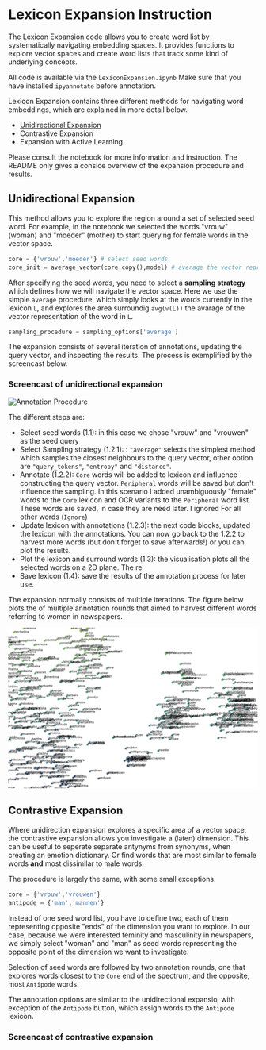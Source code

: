 # Lexicon Expansion Instruction

The Lexicon Expansion code allows you to create word list by systematically navigating embedding spaces. It provides functions to explore vector spaces and create word lists that track some kind of underlying concepts.

All code is available via the `LexiconExpansion.ipynb` Make sure that you have installed `ipyannotate` before annotation.

Lexicon Expansion contains three different methods for navigating word embeddings, which are explained in more detail below.

- [Unidirectional Expansion](#unidirectional-expansion)
- Contrastive Expansion
- Expansion with Active Learning

Please consult the notebook for more information and instruction. The README only gives a consice overview of the expansion procedure and results.

## Unidirectional Expansion

This method allows you to explore the region around a set of selected seed word. For example, in the notebook we selected the words "vrouw" (woman) and "moeder" (mother) to start querying for female words in the vector space.

```python
core = {'vrouw','moeder'} # select seed words
core_init = average_vector(core.copy(),model) # average the vector representation of the selected seed words
```

After specifying the seed words, you need to select a **sampling strategy** which defines how we will navigate the vector space. Here we use the simple `average` procedure, which simply looks at the words currently in the lexicon `L`, and explores the area surroundig `avg(v(L))` the avarage of the vector representation of the word in `L`.

```python
sampling_procedure = sampling_options['average']
```

The expansion consists of several iteration of annotations, updating the query vector, and inspecting the results. The process is exemplified by the screencast below. 

### Screencast of unidirectional expansion

![Annotation Procedure](https://github.com/kasparvonbeelen/WordEmbeddingPlayground/blob/master/code/LexiconExpansion/img/annotation.gif)


The different steps are:
- Select seed words (1.1): in this case we chose "vrouw" and "vrouwen" as the seed query
- Select Sampling strategy (1.2.1): : `"average"` selects the simplest method which samples the closest neighbours to the query vector, other option are `"query_tokens"`, `"entropy"` and `"distance"`.
- Annotate (1.2.2): `Core` words will be added to lexicon and influence constructing the query vector. `Peripheral` words will be saved but don't influence the sampling. In this scenario I added unambiguously "female" words to the `Core` lexicon and OCR variants to the `Peripheral` word list. These words are saved, in case they are need later. I ignored For all other words (`Ignore`)
- Update lexicon with annotations (1.2.3): the next code blocks, updated the lexicon with the annotations. You can now go back to the 1.2.2 to harvest more words (but don't forget to save afterwards!) or you can plot the results.
- Plot the lexicon and surround words (1.3): the visualisation plots all the selected words on a 2D plane. The re
- Save lexicon (1.4): save the results of the annotation process for later use.

The expansion normally consists of multiple iterations. The figure below plots the of multiple annotation rounds that aimed to harvest different words referring to women in newspapers.

![Lexicon Expansion Results](./img/lexexpresults.png)

## Contrastive Expansion

Where unidirection expansion explores a specific area of a vector space, the contrastive expansion allows you investigate a (laten) dimension. This can be useful to seperate separate antynyms from synonyms, when creating an emotion dictionary. Or find words that are most similar to female words **and** most dissimilar to male words. 

The procedure is largely the same, with some small exceptions.

```python
core = {'vrouw','vrouwen'}
antipode = {'man','mannen'}
```

Instead of one seed word list, you have to define two, each of them representing opposite "ends" of the dimension you want to explore. In our case, because we were interested feminity and masculinity in newspapers, we simply select "woman" and "man" as seed words representing the opposite point of the dimension we want to investigate.

Selection of seed words are followed by two annotation rounds, one that explores words closest to the `Core` end of the spectrum, and the opposite, most `Antipode` words.

The annotation options are similar to the unidirectional expansio, with exception of the `Antipode` button, which assign words to the `Antipode` lexicon.

### Screencast of contrastive expansion

